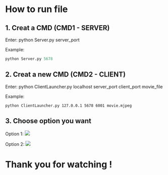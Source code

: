 # How to run file
## 1. Creat a CMD (CMD1 - SERVER)
Enter: python Server.py server_port

Example: 
```python
python Server.py 5678
```

## 2. Creat a new CMD (CMD2 - CLIENT)
Enter: python ClientLauncher.py localhost server_port client_port movie_file

Example:
```
python ClientLauncher.py 127.0.0.1 5678 6001 movie.mjpeg
```

## 3. Choose option you want

Option 1: 
![](https://i.imgur.com/8ZKkJLD.png)

Option 2:
![](https://i.imgur.com/SArlaRo.png)

# Thank you for watching !